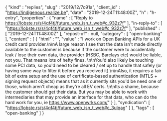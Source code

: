 {
  "kind" : "replies",
  "slug" : "2019/12/7o91a",
  "client_id" : "https://indigenous.realize.be",
  "date" : "2019-12-24T11:48:00Z",
  "h" : "h-entry",
  "properties" : {
    "name" : [ "Reply to https://lobste.rs/s/4qf4tj/future_web_isn_t_web#c_932z7f" ],
    "in-reply-to" : [ "https://lobste.rs/s/4qf4tj/future_web_isn_t_web#c_932z7f" ],
    "published" : [ "2019-12-24T11:48:00Z" ],
    "repost-of" : null,
    "category" : [ "open-banking" ],
    "content" : [ {
      "html" : "",
      "value" : "I work on Open Banking APIs for a UK credit card provider.\n\nA large reason I see that the data isn't made directly available to the customer is because if the customer were to accidentally leak / lose their own data, the provider (HSBC, Barclays etc) would be liable, not you. That means lots of hefty fines. \n\nYou'd also likely be touching some PCI data, so you'd need to be cleared / set up to handle that safely (or having some way to filter it before you received it).\n\nAlso, it requires a fair bit of extra setup and the use of certificate-based authentication (MTLS + signing request objects) means that as it currently sits you'd be need one of those, which aren't cheap as they're all EV certs. \n\nIts a shame, because the customer should get their data. But you may be able to work with intermediaries that may provide an interface for that data, who can do the hard work for you, ie https://www.openwrks.com/"
    } ],
    "syndication": [
      "https://lobste.rs/s/4qf4tj/future_web_isn_t_web#c_3ulqag"
    ]
  },
  "tags" : [ "open-banking" ]
}
